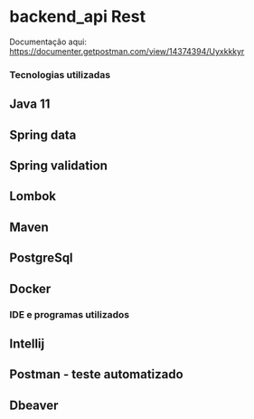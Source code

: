 # backend_api Rest
 Documentação aqui: https://documenter.getpostman.com/view/14374394/Uyxkkkyr
 
### Tecnologias utilizadas 

## Java 11
## Spring data
## Spring validation
## Lombok
## Maven
## PostgreSql
## Docker


### IDE e programas utilizados

## Intellij
## Postman - teste automatizado
## Dbeaver

